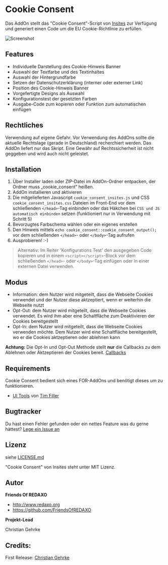 # Cookie Consent

Das AddOn stellt das "Cookie Consent"-Script von [Insites](https://cookieconsent.insites.com) zur Verfügung und generiert einen Code um die EU Cookie-Richtlinie zu erfüllen.

![Screenshot](https://github.com/FriendsOfREDAXO/cookie_consent/blob/assets/cookie%20consent.png?raw=true)

## Features

- Individuelle Darstellung des Cookie-Hinweis Banner
 - Auswahl der Textfarbe und des Textinhaltes
 - Auswahl der Hintergrundfarbe
 - Setzen der Datenschutzerklärung (interner oder externer Link)
 - Position des Cookie-Hinweis Banner
- Vorgefertigte Designs als Auswahl
- Konfigurationstest der gesetzten Farben
- Ausgabe-Code zum kopieren oder Funktion zum automatischen einfügen

## Rechtliches
Verwendung auf eigene Gefahr. 
Vor Verwendung des AddOns sollte die aktuelle Rechtslage (gerade in Deutschland) recherchiert werden. Das AddOn liefert nur das Skript. Eine Gewähr auf Rechtssicherheit ist nicht geggeben und wird auch nicht geleistet. 

## Installation

1. Über Installer laden oder ZIP-Datei im AddOn-Ordner entpacken, der Ordner muss „cookie_consent“ heißen.
2. AddOn installieren und aktivieren
3. Die mitgelieferten Javascript `cookie_consent_insites.js` und CSS `cookie_consent_insites.css` Dateien im Front-End vor dem schließenden `</head>`-Tag einbinden oder das Häkchen bei `CSS und JS automatisch einbinden` setzen (funktioniert nur in Verwendung mit Schritt 5)
4. Bevorzugtes Farbschema wählen oder ein eigenes erstellen
5. Den Hinweis mittels `echo cookie_consent::cookie_consent_output();` vor dem schließenden `</head>`- oder `</body>`-Tag aufrufen
6. Ausprobieren! :-)

> Alternativ: Im Reiter 'Konfigurations Test' den ausgegeben Code kopieren und in einem `<script></script>`-Block vor dem schließenden `</head>`- oder `</body>`-Tag einfügen oder in einer externen Datei verwenden.

## Modus

- Information:
  dem Nutzer wird mitgeteilt, dass die Webseite Cookies verwendet und der Nutzer diese aktzeptiert, wenn er weiterhin die Webseite nutzt
- Opt-Out:
  dem Nutzer wird mitgeteilt, dass die Webseite Cookies verwendet. Es wird ihm aber eine Schaltfläche zum Deaktivieren der Cookies bereitgestellt 
- Opt-In:
  dem Nutzer wird mitgeteilt, dass die Webseite Cookies verwenden möchte. Dem Nutzer wird eine Schaltfläche bereitgestellt, wo er die Cookies aktzeptieren oder ablehnen kann
 
**Achtung:** Die Opt-In und Opt-Out Methode stellt **nur** die Callbacks zu dem Ablehnen oder Aktzeptieren der Cookies bereit. [Callbacks](https://cookieconsent.insites.com/documentation/disabling-cookies/)

## Requirements

Cookie Consent bedient sich eines FOR-AddOns und benötigt dieses um zu funktionieren.
* [UI Tools](https://github.com/FriendsOfREDAXO/ui_tools) von [Tim Filler](https://github.com/elricco)

## Bugtracker

Du hast einen Fehler gefunden oder ein nettes Feature was du gerne hättest? [Lege ein Issue an](https://github.com/FriendsOfREDAXO/cookie_consent/issues)

## Lizenz

siehe [LICENSE.md](https://github.com/FriendsOfREDAXO/cookie_consent/blob/master/LICENSE)

"Cookie Consent" von Insites steht unter MIT Lizenz.

## Autor

**Friends Of REDAXO**

* http://www.redaxo.org
* https://github.com/FriendsOfREDAXO

**Projekt-Lead**

Christian Gehrke


## Credits:

First Release: [Christian Gehrke](https://github.com/chrison94)
